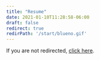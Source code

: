 ```yaml
---
title: "Resume"
date: 2021-01-10T11:28:58-06:00
draft: false
redirect: true
redirPath: '/start/blueno.gif'
---
```

If you are not redirected, [click here](https://bellala.org/start/blueno.gif).